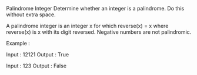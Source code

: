 Palindrome Integer
Determine whether an integer is a palindrome. Do this without extra space.

A palindrome integer is an integer x for which reverse(x) = x where reverse(x) is x with its digit reversed. Negative numbers are not palindromic.

Example :

Input : 12121
Output : True

Input : 123
Output : False
